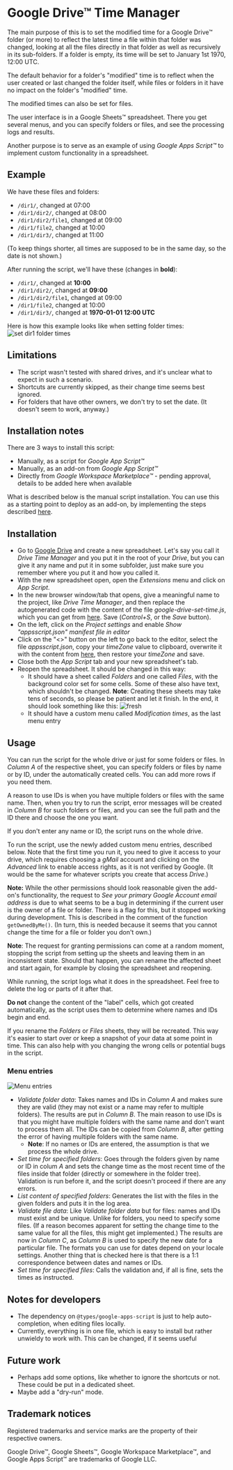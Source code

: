# Google Drive™ Time Manager

The main purpose of this is to set the modified time for a Google Drive™ folder (or more) to 
reflect the latest time a file within that folder was changed, looking at all the files directly in that 
folder as well as recursively in its sub-folders.
If a folder is empty, its time will be set to January 1st 1970, 12:00 UTC.

The default behavior for a folder's "modified" time is to reflect when the user created or last changed the folder
itself, while files or folders in it have no impact on the folder's "modified" time.

The modified times can also be set for files.

The user interface is in a Google Sheets™ spreadsheet. There you get several menus, and you can specify folders or
files, and see the processing logs and results.

Another purpose is to serve as an example of using *Google Apps Script™* to implement custom functionality in a
spreadsheet.

## Example
We have these files and folders:
* `/dir1/`, changed at 07:00
* `/dir1/dir2/`, changed at 08:00
* `/dir1/dir2/file1`, changed at 09:00
* `/dir1/file2`, changed at 10:00
* `/dir1/dir3/`, changed at 11:00

(To keep things shorter, all times are supposed to be in the same day, so the date is not shown.)

After running the script, we'll have these (changes in **bold**):
* `/dir1/`, changed at **10:00**
* `/dir1/dir2/`, changed at **09:00**
* `/dir1/dir2/file1`, changed at 09:00
* `/dir1/file2`, changed at 10:00
* `/dir1/dir3/`, changed at **1970-01-01 12:00 UTC**
            
Here is how this example looks like when setting folder times:
![set dir1 folder times](https://github.com/mciobanu/GDriveTimeManager/blob/main/publish/set-time-example.png?raw=true)

## Limitations
* The script wasn't tested with shared drives, and it's unclear what to expect in such a scenario.
* Shortcuts are currently skipped, as their change time seems best ignored.
* For folders that have other owners, we don't try to set the date. (It doesn't seem to work, anyway.)

## Installation notes
There are 3 ways to install this script:
* Manually, as a script for *Google App Script™*
* Manually, as an add-on from *Google App Script™*
* Directly from *Google Workspace Marketplace™* - pending approval, details to be added here when available

What is described below is the manual script installation. You can use this as a starting point to deploy as an add-on, 
by implementing the steps described [here](https://developers.google.com/apps-script/add-ons/how-tos/testing-editor-addons). 

## Installation

* Go to [Google Drive](https://drive.google.com/drive/) and create a new spreadsheet. Let's say you call it *Drive
  Time Manager* and you put it in the root of your *Drive*, but you can give it any name and put it in some subfolder,
  just make sure you remember where you put it and how you called it.
* With the new spreadsheet open, open the *Extensions* menu and click on *App Script*.
* In the new browser window/tab that opens, give a meaningful name to the project, like *Drive Time Manager*, and then
  replace the autogenerated code with the content of the file *google-drive-set-time.js*, which you can get
  from [here](https://raw.githubusercontent.com/mciobanu/GDriveTimeManager/main/google-drive-set-time.js). Save (*Control+S*, or the *Save* button).
* On the left, click on the *Project settings* and enable *Show "appsscript.json" manifest file in editor*
* Click on the "<>" button on the left to go back to the editor, select the file *appsscript.json*, copy your
  *timeZone* value to clipboard, overwrite it with the content from [here](https://raw.githubusercontent.com/mciobanu/GDriveTimeManager/main/appscript.json),
  then restore your *timeZone* and save.
* Close both the *App Script* tab and your new spreadsheet's tab.
* Reopen the spreadsheet. It should be changed in this way:
  * It should have a sheet called *Folders* and one called *Files*, with the background color set
    for some cells. Some of these also have text, which shouldn't be changed. **Note**: Creating these sheets may 
    take tens of seconds, so please be patient and let it finish. In the end, it should look something like this:
    ![fresh](https://github.com/mciobanu/GDriveTimeManager/blob/main/publish/empty.png?raw=true)
  * It should have a custom menu called *Modification times*, as the last menu entry

## Usage
You can run the script for the whole drive or just for some folders or files. In *Column A* of the respective sheet,
you can specify folders or files by name or by ID, under the automatically created cells. You can add more rows
if you need them.

A reason to use IDs is when you have multiple folders or files with the same name. Then, when you try to run the script,
error messages will be created in *Column B* for such folders or files, and you can see the full path and the ID there
and choose the one you want.

If you don't enter any name or ID, the script runs on the whole drive.

To run the script, use the newly added custom menu entries, described below.
Note that the first time you run it, you need to give it access to your drive, which requires choosing a *gMail*
account and clicking on the *Advanced* link to enable access rights, as it is not verified by Google. (It would be
the same for whatever scripts you create that access *Drive*.)

**Note:** While the other permissions should look reasonable given the add-on's functionality, the request to *See your 
primary Google Account email address* is due to what seems to be a bug in determining if the current user is the owner
of a file or folder. There is a flag for this, but it stopped working during development. This is described in the
comment of the function `getOwnedByMe()`. (In turn, this is needed because it seems that you cannot change the time
for a file or folder you don't own.)

**Note**: The request for granting permissions can come at a random moment, stopping the script from setting up the
sheets and leaving them in an inconsistent state. Should that happen, you can rename the affected sheet and start
again, for example by closing the spreadsheet and reopening.

While running, the script logs what it does in the spreadsheet. Feel free to delete the log or parts of it after that.

**Do not** change the content of the "label" cells, which got created automatically, as the script uses them to
determine where names and IDs begin and end.

If you rename the *Folders* or *Files* sheets, they will be recreated. This way it's easier to start over or keep
a snapshot of your data at some point in time. This can also help with you changing the wrong cells or potential
bugs in the script.

### Menu entries
                  
![Menu entries](https://github.com/mciobanu/GDriveTimeManager/blob/main/publish//menu-manual.png?raw=true)
* *Validate folder data*: Takes names and IDs in *Column A* and makes sure they are valid (they may not exist or a
  name may refer to multiple folders). The results are put in *Column B*. The main reason to use IDs is that you might
  have multiple folders with the same name and don't want to process them all. The IDs can be copied from *Column B*,
  after getting the error of having multiple folders with the same name.
  * **Note**: If no names or IDs are entered, the assumption is that we process the whole drive.
* *Set time for specified folders*: Goes through the folders given by name or ID in colum *A* and sets the change time
  as the most recent time of the files inside that folder (directly or somewhere in the folder tree). Validation is
  run before it, and the script doesn't proceed if there are any errors.
* *List content of specified  folders*: Generates the list with the files in the given folders and puts it in the log area.
* *Validate file data*: Like *Validate folder data* but for files: names and IDs must exist and be unique. Unlike for
  folders, you need to specify some files. (If a reason becomes apparent for setting the change time to the same value
  for all the files, this might get implemented.) The results are now in *Column C*, as *Column B* is used to specify
  the new date for a particular file. The formats you can use for dates depend on your locale settings. Another thing
  that is checked here is that there is a 1:1 correspondence between dates and names or IDs.
* *Set time for specified files*: Calls the validation and, if all is fine, sets the times as instructed.

## Notes for developers
* The dependency on `@types/google-apps-script` is just to help auto-completion, when editing files locally.
* Currently, everything is in one file, which is easy to install but rather unwieldy to work with. This can be changed,
  if it seems useful

## Future work
* Perhaps add some options, like whether to ignore the shortcuts or not. These could be put in a dedicated sheet.
* Maybe add a "dry-run" mode.

## Trademark notices
Registered trademarks and service marks are the property of their respective owners.

Google Drive™, Google Sheets™, Google Workspace Marketplace™, and Google Apps Script™ are trademarks of Google LLC.
